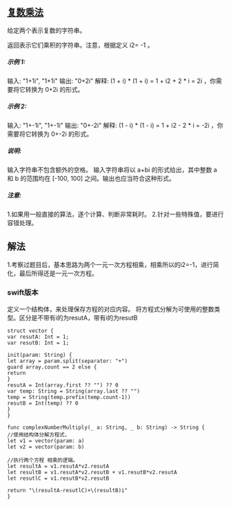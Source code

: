 ## [复数乘法](https://leetcode-cn.com/problems/complex-number-multiplication/description/)


给定两个表示复数的字符串。

返回表示它们乘积的字符串。注意，根据定义 i2= -1 。

##### 示例 1:

输入: "1+1i", "1+1i"
输出: "0+2i"
解释: (1 + i) * (1 + i) = 1 + i2 + 2 * i = 2i ，你需要将它转换为 0+2i 的形式。

##### 示例 2:

输入: "1+-1i", "1+-1i"
输出: "0+-2i"
解释: (1 - i) * (1 - i) = 1 + i2 - 2 * i = -2i ，你需要将它转换为 0+-2i 的形式。 

##### 说明:

输入字符串不包含额外的空格。
输入字符串将以 a+bi 的形式给出，其中整数 a 和 b 的范围均在 [-100, 100] 之间。输出也应当符合这种形式。

##### 注意:

1.如果用一般直接的算法，逐个计算、判断非常耗时。
2.针对一些特殊值，要进行容错处理。

## 解法

1.考察过题目后，基本思路为两个一元一次方程相乘，相乘所以的i2=-1，进行简化，最后所得还是一元一次方程。

### swift版本


定义一个结构体，来处理保存方程的对应内容。
将方程式分解为可使用的整数类型。区分是不带有i的为resutA，带有i的为resutB
```
struct vector {
var resutA: Int = 1;
var resutB: Int = 1;

init(param: String) {
let array = param.split(separator: "+")
guard array.count == 2 else {
return
}
resutA = Int(array.first ?? "") ?? 0
var temp: String = String(array.last ?? "")
temp = String(temp.prefix(temp.count-1))
resutB = Int(temp) ?? 0
}
}
```

```
func complexNumberMultiply(_ a: String, _ b: String) -> String {
//使用结构体分解方程式，
let v1 = vector(param: a)
let v2 = vector(param: b)

//执行两个方程 相乘的逻辑。
let resultA = v1.resutA*v2.resutA
let resultB = v1.resutA*v2.resutB + v1.resutB*v2.resutA
let resutlC = v1.resutB*v2.resutB

return "\(resultA-resutlC)+\(resultB)i"
}
```

